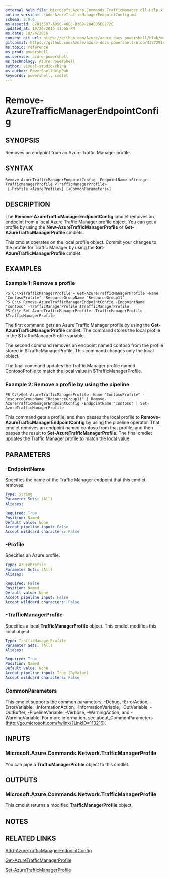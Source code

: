 ```yaml
---
external help file: Microsoft.Azure.Commands.TrafficManager.dll-Help.xml
online version: .\Add-AzureTrafficManagerEndpointConfig.md
schema: 2.0.0
ms.assetid: C7813597-A95C-46EC-B369-204ED5EC272C
updated_at: 10/24/2016 11:55 PM
ms.date: 10/24/2016
content_git_url: https://github.com/Azure/azure-docs-powershell/blob/master/azureps-cmdlets-docs/ResourceManager/AzureRM.TrafficManager/v0.9.8/Remove-AzureTrafficManagerEndpointConfig.md
gitcommit: https://github.com/Azure/azure-docs-powershell/blob/4377291ee360e58e2c1c5d644155daf6a0279055/azureps-cmdlets-docs/ResourceManager/AzureRM.TrafficManager/v0.9.8/Remove-AzureTrafficManagerEndpointConfig.md
ms.topic: reference
ms.prod: powershell
ms.service: azure-powershell
ms.technology: Azure PowerShell
author: visual-studio-china
ms.author: PowerShellHelpPub
keywords: powershell, cmdlet
---
```


# Remove-AzureTrafficManagerEndpointConfig

## SYNOPSIS
Removes an endpoint from an Azure Traffic Manager profile.

## SYNTAX

```
Remove-AzureTrafficManagerEndpointConfig -EndpointName <String> -TrafficManagerProfile <TrafficManagerProfile>
 [-Profile <AzureProfile>] [<CommonParameters>]
```

## DESCRIPTION
The **Remove-AzureTrafficManagerEndpointConfig** cmdlet removes an endpoint from a local Azure Traffic Manager profile object.
You can get a profile by using the **New-AzureTrafficManagerProfile** or **Get-AzureTrafficManagerProfile** cmdlets.

This cmdlet operates on the local profile object.
Commit your changes to the profile for Traffic Manager by using the **Set-AzureTrafficManagerProfile** cmdlet.

## EXAMPLES

### Example 1: Remove a profile
```
PS C:\>$TrafficManagerProfile = Get-AzureTrafficManagerProfile -Name "ContosoProfile" -ResourceGroupName "ResourceGroup11"
PS C:\> Remove-AzureTrafficManagerEndpointConfig -EndpointName "contoso" -TrafficManagerProfile $TrafficManagerProfile 
PS C:\> Set-AzureTrafficManagerProfile -TrafficManagerProfile $TrafficManagerProfile
```

The first command gets an Azure Traffic Manager profile by using the **Get-AzureTrafficManagerProfile** cmdlet.
The command stores the local profile in the $TrafficManagerProfile variable.

The second command removes an endpoint named contoso from the profile stored in $TrafficManagerProfile.
This command changes only the local object.

The final command updates the Traffic Manager profile named ContosoProfile to match the local value in $TrafficManagerProfile.

### Example 2: Remove a profile by using the pipeline
```
PS C:\>Get-AzureTrafficManagerProfile -Name "ContosoProfile" -ResourceGroupName "ResourceGroup11" | Remove-AzureTrafficManagerEndpointConfig -EndpointName "contoso" | Set-AzureTrafficManagerProfile
```

This command gets a profile, and then passes the local profile to **Remove-AzureTrafficManagerEndpointConfig** by using the pipeline operator.
That cmdlet removes an endpoint named contoso from that profile, and then passes the result to **Set-AzureTrafficManagerProfile**.
The final cmdlet updates the Traffic Manager profile to match the local value.

## PARAMETERS

### -EndpointName
Specifies the name of the Traffic Manager endpoint that this cmdlet removes.

```yaml
Type: String
Parameter Sets: (All)
Aliases: 

Required: True
Position: Named
Default value: None
Accept pipeline input: False
Accept wildcard characters: False
```

### -Profile
Specifies an Azure profile.

```yaml
Type: AzureProfile
Parameter Sets: (All)
Aliases: 

Required: False
Position: Named
Default value: None
Accept pipeline input: False
Accept wildcard characters: False
```

### -TrafficManagerProfile
Specifies a local **TrafficManagerProfile** object.
This cmdlet modifies this local object.

```yaml
Type: TrafficManagerProfile
Parameter Sets: (All)
Aliases: 

Required: True
Position: Named
Default value: None
Accept pipeline input: True (ByValue)
Accept wildcard characters: False
```

### CommonParameters
This cmdlet supports the common parameters: -Debug, -ErrorAction, -ErrorVariable, -InformationAction, -InformationVariable, -OutVariable, -OutBuffer, -PipelineVariable, -Verbose, -WarningAction, and -WarningVariable. For more information, see about_CommonParameters (http://go.microsoft.com/fwlink/?LinkID=113216).

## INPUTS

### Microsoft.Azure.Commands.Network.TrafficManagerProfile
You can pipe a **TrafficManagerProfile** object to this cmdlet.

## OUTPUTS

### Microsoft.Azure.Commands.Network.TrafficManagerProfile
This cmdlet returns a modified **TrafficManagerProfile** object.

## NOTES

## RELATED LINKS

[Add-AzureTrafficManagerEndpointConfig](xref:ResourceManager/AzureRM.TrafficManager/v0.9.8/Add-AzureTrafficManagerEndpointConfig.md)

[Get-AzureTrafficManagerProfile](xref:ResourceManager/AzureRM.TrafficManager/v0.9.8/Get-AzureTrafficManagerProfile.md)

[Set-AzureTrafficManagerProfile](xref:ResourceManager/AzureRM.TrafficManager/v0.9.8/Set-AzureTrafficManagerProfile.md)


